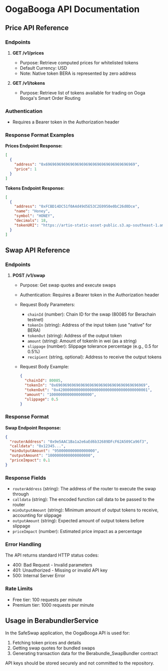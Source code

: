 # OogaBooga API Documentation

## Price API Reference

### Endpoints

1. **GET /v1/prices**
   - Purpose: Retrieve computed prices for whitelisted tokens
   - Default Currency: USD
   - Note: Native token BERA is represented by zero address

2. **GET /v1/tokens**
   - Purpose: Retrieve list of tokens available for trading on Ooga Booga's Smart Order Routing

### Authentication
- Requires a Bearer token in the Authorization header

### Response Format Examples

**Prices Endpoint Response:**
```json
[
  {
    "address": "0x6969696969696969696969696969696969696969",
    "price": 1
  }
]
```

**Tokens Endpoint Response:**
```json
[
  {
    "address": "0xFCBD14DC51f0A4d49d5E53C2E0950e0bC26d0Dce",
    "name": "Honey",
    "symbol": "HONEY",
    "decimals": 18,
    "tokenURI": "https://artio-static-asset-public.s3.ap-southeast-1.amazonaws.com/assets/honey.png"
  }
]
```

## Swap API Reference

### Endpoints

1. **POST /v1/swap**
   - Purpose: Get swap quotes and execute swaps
   - Authentication: Requires a Bearer token in the Authorization header
   - Request Body Parameters:
     - `chainId` (number): Chain ID for the swap (80085 for Berachain testnet)
     - `tokenIn` (string): Address of the input token (use "native" for BERA)
     - `tokenOut` (string): Address of the output token
     - `amount` (string): Amount of tokenIn in wei (as a string)
     - `slippage` (number): Slippage tolerance percentage (e.g., 0.5 for 0.5%)
     - `recipient` (string, optional): Address to receive the output tokens

   - Request Body Example:
     ```json
     {
       "chainId": 80085,
       "tokenIn": "0x6969696969696969696969696969696969696969",
       "tokenOut": "0x4200000000000000000000000000000000000001",
       "amount": "1000000000000000000",
       "slippage": 0.5
     }
     ```

### Response Format

**Swap Endpoint Response:**
```json
{
  "routerAddress": "0x9e5AAC1Ba1a2e6aEd6b32689DFcF62A509Ca96f3",
  "calldata": "0x12345...",
  "minOutputAmount": "950000000000000000",
  "outputAmount": "1000000000000000000",
  "priceImpact": 0.1
}
```

### Response Fields

- `routerAddress` (string): The address of the router to execute the swap through
- `calldata` (string): The encoded function call data to be passed to the router
- `minOutputAmount` (string): Minimum amount of output tokens to receive, accounting for slippage
- `outputAmount` (string): Expected amount of output tokens before slippage
- `priceImpact` (number): Estimated price impact as a percentage

### Error Handling

The API returns standard HTTP status codes:
- 400: Bad Request - Invalid parameters
- 401: Unauthorized - Missing or invalid API key
- 500: Internal Server Error

### Rate Limits

- Free tier: 100 requests per minute
- Premium tier: 1000 requests per minute

## Usage in BerabundlerService

In the SafeSwap application, the OogaBooga API is used for:
1. Fetching token prices and details
2. Getting swap quotes for bundled swaps
3. Generating transaction data for the Berabundle_SwapBundler contract

API keys should be stored securely and not committed to the repository.